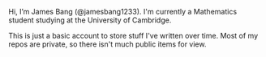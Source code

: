 Hi, I’m James Bang (@jamesbang1233). I'm currently a Mathematics student studying at the University of Cambridge.

This is just a basic account to store stuff I've written over time. Most of my repos are private, so there isn't much public items for view.

<!---
jamesbang1233/jamesbang1233 is a ✨ special ✨ repository because its `README.md` (this file) appears on your GitHub profile.
You can click the Preview link to take a look at your changes.
--->
